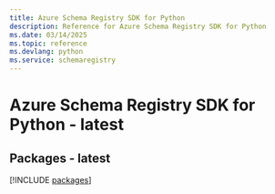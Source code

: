 ```yaml
---
title: Azure Schema Registry SDK for Python
description: Reference for Azure Schema Registry SDK for Python
ms.date: 03/14/2025
ms.topic: reference
ms.devlang: python
ms.service: schemaregistry
---
```

# Azure Schema Registry SDK for Python - latest
## Packages - latest
[!INCLUDE [packages](schema-registry-index.md)]